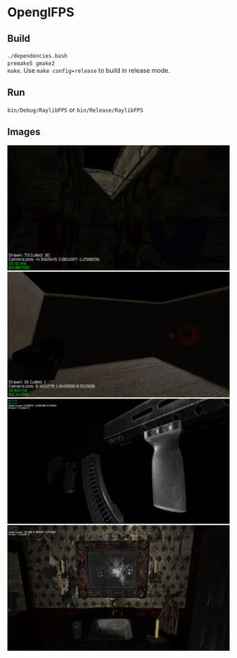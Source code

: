 # OpenglFPS

## Build
`./dependencies.bash`  
`premake5 gmake2`  
`make`. Use `make config=release` to build in release mode.  

## Run
`bin/Debug/RaylibFPS` or `bin/Release/RaylibFPS`

## Images
![4](imgs/screenshot3.png)
![3](imgs/screenshot2.png) 
![1](imgs/screenshot0.png)  
![2](imgs/screenshot1.png)  